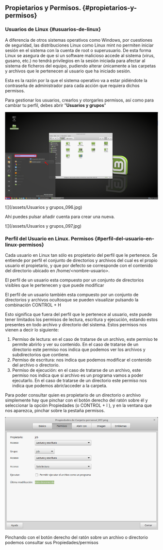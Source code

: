 ## Propietarios y Permisos. {#propietarios-y-permisos}

### Usuarios de Linux {#usuarios-de-linux}

A diferencia de otros sistemas operativos como Windows, por cuestiones de seguridad, las distribuciones Linux como Linux mint no permiten iniciar sesión en el sistema con la cuenta de root o superusuario. De esta forma Linux se asegura de que si un software malicioso accede al sistema (virus, gusano, etc.) no tendrá privilegios en la sesión iniciada para afectar al sistema de ficheros del equipo, pudiendo alterar únicamente a las carpetas y archivos que le pertenecen al usuario que ha iniciado sesión.

Esta es la razón por la que el sistema operativo va a estar pidiéndote la contraseña de administrador para cada acción que requiera dichos permisos.

Para gestionar los usuarios, crearlos y otorgarles permisos, así como para cambiar tu perfil, debes abrir "**Usuarios y grupos**"

![](/images/image16.png)



![](/assets/Usuarios y grupos_096.jpg)



Ahí puedes pulsar añadir cuenta para crear una nueva.

![](/assets/Usuarios y grupos_097.jpg)


### Perfil del Usuario en Linux. Permisos {#perfil-del-usuario-en-linux-permisos}

Cada usuario en Linux tan sólo es propietario del perfil que le pertenece. Se entiende por perfil el conjunto de directorios y archivos del cual es el propio usuario el propietario, y que por defecto se corresponde con el contenido del directorio ubicado en /home/&lt;nombre-usuario&gt;.

El perfil de un usuario esta compuesto por un conjunto de directorios visibles que le pertenecen y que puede modificar

El perfil de un usuario también esta compuesto por un conjunto de directorios y archivos ocultosque se pueden visualizar pulsando la combinación CONTROL + H

Esto significa que fuera del perfil que le pertenece al usuario, este puede tener limitados los permisos de lectura, escritura y ejecución, estando estos presentes en todo archivo y directorio del sistema. Estos permisos nos vienen a decir lo siguiente:

1.  Permiso de lectura: en el caso de tratarse de un archivo, este permiso te permite abrirlo y ver su contenido. En el caso de tratarse de un directorio este permiso nos indica que podemos ver los archivos y subdirectorios que contiene.
2.  Permiso de escritura: nos indica que podemos modificar el contenido del archivo o directorio.
3.  Permiso de ejecución: en el caso de tratarse de un archivo, este permiso nos indica que si archivo es un programa vamos a poder ejecutarlo. En el caso de tratarse de un directorio este permiso nos indica que podemos abrir/acceder a la carpeta.

Para poder consultar quien es propietario de un directorio o archivo simplemente hay que pinchar con el botón derecho del ratón sobre él y seleccionar la opción Propiedades (o CONTROL + I ), y en la ventana que nos aparezca, pinchar sobre la pestaña permisos.

![](/images/image12.png)

Pinchando con el botón derecho del ratón sobre un archivo o directorio podemos consultar sus Propiedades/permisos